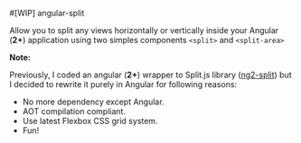 #[WIP] angular-split

Allow you to split any views horizontally or vertically inside your Angular (**2+**) application using two simples components `<split>` and `<split-area>`


**Note:**

Previously, I coded an angular (**2+**) wrapper to Split.js library ([ng2-split](https://bertrandg.github.io/ng2-split)) but I decided to rewrite it purely in Angular for following reasons:

- No more dependency except Angular.
- AOT compilation compliant.
- Use latest Flexbox CSS grid system.
- Fun!
